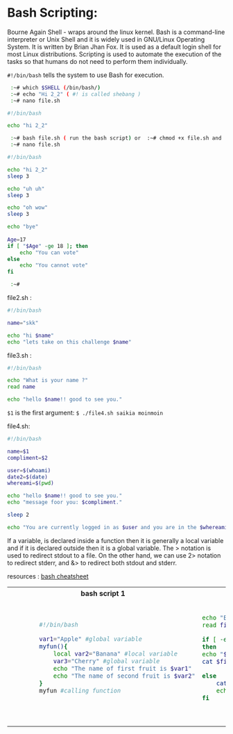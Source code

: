 # Bash Scripting:

Bourne Again Shell - wraps around the linux kernel. Bash is a command-line interpreter or Unix Shell and it is widely used in GNU/Linux Operating System.  It is written by Brian Jhan Fox. It is used as a default login shell for most Linux distributions. Scripting is used to automate the execution of the tasks so that humans do not need to perform them individually.

`#!/bin/bash` tells the system to use Bash for execution. 
 
```bash
 :~# which $SHELL (/bin/bash/)
 :~# echo "Hi 2_2" ( #! is called shebang )
 :~# nano file.sh

#!/bin/bash

echo "hi 2_2"

 :~# bash file.sh ( run the bash script) or  :~# chmod +x file.sh and  :~# ./file.sh
 :~# nano file.sh

#!/bin/bash

echo "hi 2_2"
sleep 3

echo "uh uh"
sleep 3

echo "oh wow"
sleep 3

echo "bye"
     
Age=17
if [ "$Age" -ge 18 ]; then
    echo "You can vote"
else
    echo "You cannot vote"    
fi

 :~# 

```
file2.sh :

```bash
#!/bin/bash

name="skk"

echo "hi $name"
echo "lets take on this challenge $name"
```
file3.sh :

```bash
#!/bin/bash

echo "What is your name ?"
read name

echo "hello $name!! good to see you."

```
`$1` is the first argument: `$ ./file4.sh saikia moinmoin`

file4.sh:
```bash
#!/bin/bash

name=$1
compliment=$2

user=$(whoami)
date2=$(date)
whereami=$(pwd)

echo "hello $name!! good to see you."
echo "message foor you: $compliment."

sleep 2

echo "You are currently logged in as $user and you are in the $whereami. Today: $date2"

```

If a variable, is declared inside a function then it is generally a local variable and if it is declared outside then it is a global variable. The > notation is used to redirect stdout to a file. On the other hand, we can use  2> notation to redirect stderr, and &>  to redirect both stdout and stderr. 

resources : [bash cheatsheet](https://devhints.io/bash)


<table style="width:100%" >

<tr>
<th>bash script 1</th>
<th>bash script 2 </th>
<th>bash script 3 <br /></th>
</tr>

<tr>
<td>

```bash

        #!/bin/bash

        var1="Apple" #global variable
        myfun(){
            local var2="Banana" #local variable
            var3="Cherry" #global variable
            echo "The name of first fruit is $var1"
            echo "The name of second fruit is $var2"
        }
        myfun #calling function


```
<br /></td>
<td>

```bash

echo "Enter filename"
read filename

if [ -e $filename ]
then
echo "$filename is exits on the directory"
cat $filename

else
    cat > $filename
    echo "File created"
fi

```
<br /></td>

<td>

```bash

Name="Satyajit"
if [ "$Name" = "Satyajit" ]; then
  echo "His name is Satyajit. It is true."
fi

```
<br /></td>
</tr>

</table>

